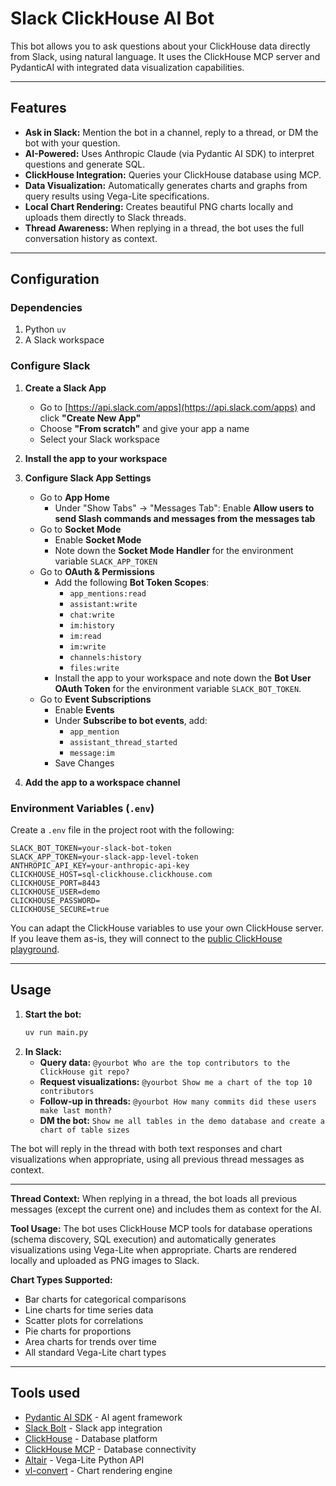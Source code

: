 # Slack ClickHouse AI Bot

This bot allows you to ask questions about your ClickHouse data directly from Slack, using natural language. It uses the ClickHouse MCP server and PydanticAI with integrated data visualization capabilities.

---

## Features
- **Ask in Slack:** Mention the bot in a channel, reply to a thread, or DM the bot with your question.
- **AI-Powered:** Uses Anthropic Claude (via Pydantic AI SDK) to interpret questions and generate SQL.
- **ClickHouse Integration:** Queries your ClickHouse database using MCP.
- **Data Visualization:** Automatically generates charts and graphs from query results using Vega-Lite specifications.
- **Local Chart Rendering:** Creates beautiful PNG charts locally and uploads them directly to Slack threads.
- **Thread Awareness:** When replying in a thread, the bot uses the full conversation history as context.

---

## Configuration

### Dependencies

1. Python `uv`
2. A Slack workspace

### Configure Slack

1. **Create a Slack App**
    - Go to [https://api.slack.com/apps](https://api.slack.com/apps) and click **"Create New App"**
    - Choose **"From scratch"** and give your app a name
    - Select your Slack workspace

2. **Install the app to your workspace**
3. **Configure Slack App Settings**
    - Go to **App Home**
        - Under "Show Tabs" → "Messages Tab": Enable **Allow users to send Slash commands and messages from the messages tab**
    - Go to **Socket Mode**
        - Enable **Socket Mode**
        - Note down the **Socket Mode Handler** for the environment variable `SLACK_APP_TOKEN`
    - Go to **OAuth & Permissions**
        - Add the following **Bot Token Scopes**:
            - `app_mentions:read`
            - `assistant:write`
            - `chat:write`
            - `im:history`
            - `im:read`
            - `im:write`
            - `channels:history`
            - `files:write`
        - Install the app to your workspace and note down the **Bot User OAuth Token** for the environment variable `SLACK_BOT_TOKEN`.
    - Go to **Event Subscriptions**
        - Enable **Events**
        - Under **Subscribe to bot events**, add:
            - `app_mention`
            - `assistant_thread_started`
            - `message:im`
        - Save Changes
4. **Add the app to a workspace channel**

### Environment Variables (`.env`)
Create a `.env` file in the project root with the following:

```env
SLACK_BOT_TOKEN=your-slack-bot-token
SLACK_APP_TOKEN=your-slack-app-level-token
ANTHROPIC_API_KEY=your-anthropic-api-key
CLICKHOUSE_HOST=sql-clickhouse.clickhouse.com
CLICKHOUSE_PORT=8443
CLICKHOUSE_USER=demo
CLICKHOUSE_PASSWORD=
CLICKHOUSE_SECURE=true
```

You can adapt the ClickHouse variables to use your own ClickHouse server. If you leave them as-is, they will connect to the [public ClickHouse playground](https://sql.clickhouse.com/).

---

## Usage

1. **Start the bot:**
   ```sh
   uv run main.py
   ```
2. **In Slack:**
   - **Query data:** `@yourbot Who are the top contributors to the ClickHouse git repo?`
   - **Request visualizations:** `@yourbot Show me a chart of the top 10 contributors`
   - **Follow-up in threads:** `@yourbot How many commits did these users make last month?`
   - **DM the bot:** `Show me all tables in the demo database and create a chart of table sizes`

The bot will reply in the thread with both text responses and chart visualizations when appropriate, using all previous thread messages as context.

---

**Thread Context:**
When replying in a thread, the bot loads all previous messages (except the current one) and includes them as context for the AI.

**Tool Usage:**
The bot uses ClickHouse MCP tools for database operations (schema discovery, SQL execution) and automatically generates visualizations using Vega-Lite when appropriate. Charts are rendered locally and uploaded as PNG images to Slack.

**Chart Types Supported:**
- Bar charts for categorical comparisons
- Line charts for time series data
- Scatter plots for correlations
- Pie charts for proportions
- Area charts for trends over time
- All standard Vega-Lite chart types

---

## Tools used
- [Pydantic AI SDK](https://github.com/pydantic/pydantic-ai) - AI agent framework
- [Slack Bolt](https://slack.dev/bolt-python/) - Slack app integration
- [ClickHouse](https://clickhouse.com/) - Database platform
- [ClickHouse MCP](https://github.com/ClickHouse/mcp-clickhouse) - Database connectivity
- [Altair](https://altair-viz.github.io/) - Vega-Lite Python API
- [vl-convert](https://github.com/vega/vl-convert) - Chart rendering engine
